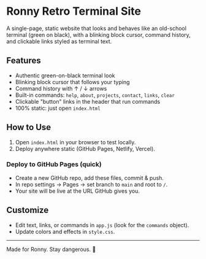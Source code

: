 # Ronny Retro Terminal Site

A single-page, static website that looks and behaves like an old-school terminal (green on black), with a blinking block cursor, command history, and clickable links styled as terminal text.

## Features
- Authentic green-on-black terminal look
- Blinking block cursor that follows your typing
- Command history with ↑ / ↓ arrows
- Built-in commands: `help`, `about`, `projects`, `contact`, `links`, `clear`
- Clickable "button" links in the header that run commands
- 100% static: just open `index.html`

## How to Use
1. Open `index.html` in your browser to test locally.
2. Deploy anywhere static (GitHub Pages, Netlify, Vercel).

### Deploy to GitHub Pages (quick)
- Create a new GitHub repo, add these files, commit & push.
- In repo settings → Pages → set branch to `main` and root to `/`.
- Your site will be live at the URL GitHub gives you.

## Customize
- Edit text, links, or commands in `app.js` (look for the `commands` object).
- Update colors and effects in `style.css`.


---
Made for Ronny. Stay dangerous. 🔧

